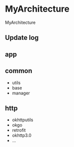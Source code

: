 # MyArchitecture

MyArchitecture

## Update log



## app

## common

 - utils
 - base
 - manager

## http

 - okhttputils
 - okgo
 - retrofit
 - okhttp3.0
 - ...